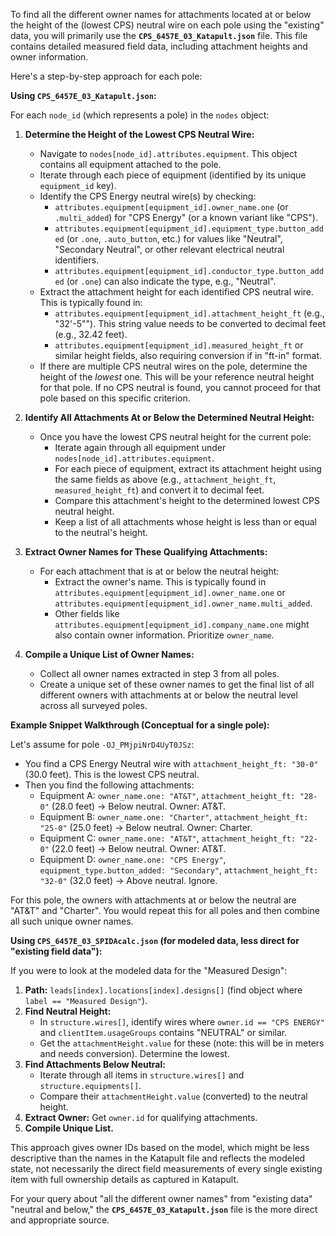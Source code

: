 To find all the different owner names for attachments located at or below the height of the (lowest CPS) neutral wire on each pole using the "existing" data, you will primarily use the **`CPS_6457E_03_Katapult.json`** file. This file contains detailed measured field data, including attachment heights and owner information.

Here's a step-by-step approach for each pole:

**Using `CPS_6457E_03_Katapult.json`:**

For each `node_id` (which represents a pole) in the `nodes` object:

1.  **Determine the Height of the Lowest CPS Neutral Wire:**
    * Navigate to `nodes[node_id].attributes.equipment`. This object contains all equipment attached to the pole.
    * Iterate through each piece of equipment (identified by its unique `equipment_id` key).
    * Identify the CPS Energy neutral wire(s) by checking:
        * `attributes.equipment[equipment_id].owner_name.one` (or `.multi_added`) for "CPS Energy" (or a known variant like "CPS").
        * `attributes.equipment[equipment_id].equipment_type.button_added` (or `.one`, `.auto_button`, etc.) for values like "Neutral", "Secondary Neutral", or other relevant electrical neutral identifiers.
        * `attributes.equipment[equipment_id].conductor_type.button_added` (or `.one`) can also indicate the type, e.g., "Neutral".
    * Extract the attachment height for each identified CPS neutral wire. This is typically found in:
        * `attributes.equipment[equipment_id].attachment_height_ft` (e.g., "32'-5\""). This string value needs to be converted to decimal feet (e.g., 32.42 feet).
        * `attributes.equipment[equipment_id].measured_height_ft` or similar height fields, also requiring conversion if in "ft-in" format.
    * If there are multiple CPS neutral wires on the pole, determine the height of the *lowest* one. This will be your reference neutral height for that pole. If no CPS neutral is found, you cannot proceed for that pole based on this specific criterion.

2.  **Identify All Attachments At or Below the Determined Neutral Height:**
    * Once you have the lowest CPS neutral height for the current pole:
        * Iterate again through all equipment under `nodes[node_id].attributes.equipment`.
        * For each piece of equipment, extract its attachment height using the same fields as above (e.g., `attachment_height_ft`, `measured_height_ft`) and convert it to decimal feet.
        * Compare this attachment's height to the determined lowest CPS neutral height.
        * Keep a list of all attachments whose height is less than or equal to the neutral's height.

3.  **Extract Owner Names for These Qualifying Attachments:**
    * For each attachment that is at or below the neutral height:
        * Extract the owner's name. This is typically found in `attributes.equipment[equipment_id].owner_name.one` or `attributes.equipment[equipment_id].owner_name.multi_added`.
        * Other fields like `attributes.equipment[equipment_id].company_name.one` might also contain owner information. Prioritize `owner_name`.

4.  **Compile a Unique List of Owner Names:**
    * Collect all owner names extracted in step 3 from all poles.
    * Create a unique set of these owner names to get the final list of all different owners with attachments at or below the neutral level across all surveyed poles.

**Example Snippet Walkthrough (Conceptual for a single pole):**

Let's assume for pole `-OJ_PMjpiNrD4UyT0JSz`:
* You find a CPS Energy Neutral wire with `attachment_height_ft: "30-0"` (30.0 feet). This is the lowest CPS neutral.
* Then you find the following attachments:
    * Equipment A: `owner_name.one: "AT&T"`, `attachment_height_ft: "28-0"` (28.0 feet) -> Below neutral. Owner: AT&T.
    * Equipment B: `owner_name.one: "Charter"`, `attachment_height_ft: "25-0"` (25.0 feet) -> Below neutral. Owner: Charter.
    * Equipment C: `owner_name.one: "AT&T"`, `attachment_height_ft: "22-0"` (22.0 feet) -> Below neutral. Owner: AT&T.
    * Equipment D: `owner_name.one: "CPS Energy"`, `equipment_type.button_added: "Secondary"`, `attachment_height_ft: "32-0"` (32.0 feet) -> Above neutral. Ignore.

For this pole, the owners with attachments at or below the neutral are "AT&T" and "Charter". You would repeat this for all poles and then combine all such unique owner names.

**Using `CPS_6457E_03_SPIDAcalc.json` (for modeled data, less direct for "existing field data"):**

If you were to look at the modeled data for the "Measured Design":

1.  **Path:** `leads[index].locations[index].designs[]` (find object where `label == "Measured Design"`).
2.  **Find Neutral Height:**
    * In `structure.wires[]`, identify wires where `owner.id == "CPS ENERGY"` and `clientItem.usageGroups` contains "NEUTRAL" or similar.
    * Get the `attachmentHeight.value` for these (note: this will be in meters and needs conversion). Determine the lowest.
3.  **Find Attachments Below Neutral:**
    * Iterate through all items in `structure.wires[]` and `structure.equipments[]`.
    * Compare their `attachmentHeight.value` (converted) to the neutral height.
4.  **Extract Owner:** Get `owner.id` for qualifying attachments.
5.  **Compile Unique List.**

This approach gives owner IDs based on the model, which might be less descriptive than the names in the Katapult file and reflects the modeled state, not necessarily the direct field measurements of every single existing item with full ownership details as captured in Katapult.

For your query about "all the different owner names" from "existing data" "neutral and below," the **`CPS_6457E_03_Katapult.json`** file is the more direct and appropriate source.